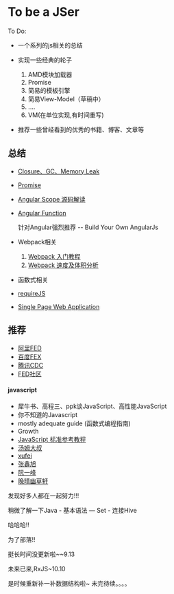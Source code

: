 # To be a JSer
To Do:

* 一个系列的js相关的总结

* 实现一些经典的轮子
    1. AMD模块加载器
    2. Promise
    3. 简易的模板引擎
    4. 简易View-Model（草稿中）
    5. ....
    6. VM(在单位实现,有时间重写)
    
* 推荐一些曾经看到的优秀的书籍、博客、文章等


## 总结

* [Closure、GC、Memory Leak](sections/closure、GC、Memory%20Leak/Closure、GC、Memory%20Leak.md)

* [Promise](sections/promise/promise.md)

* [Angular Scope 源码解读](sections/angular/scope.md)

* [Angular Function](sections/angular/bootstrap.md)

    针对Angular强烈推荐 -- Build Your Own AngularJs

* Webpack相关
    1. [Webpack 入门教程](sections/webpack/webpack.md)
    2. [Webpack 速度及体积分析](sections/webpack/analysis.md)
    
* 函数式相关

* [requireJS](sections/requireJS/requireJS.md)

* [Single Page Web Application](sections/Single%20Page%20Web%20Application/Single%20Page%20Web%20Application.md)

## 推荐

* [阿里FED](http://taobaofed.org/)
* [百度FEX](http://fex.baidu.com/)
* [腾讯CDC](http://cdc.tencent.com/)
* [FED社区](http://frontenddev.org/)

#### javascript
* 犀牛书、高程三、ppk谈JavaScript、高性能JavaScript
* 你不知道的Javascript
* mostly adequate guide (函数式编程指南)
* Growth
* [JavaScript 标准参考教程](http://javascript.ruanyifeng.com)
* [汤姆大叔](http://www.cnblogs.com/TomXu/)
* [xufei](https://github.com/xufei/blog)
* [张鑫旭](http://www.zhangxinxu.com)
* [阮一峰](http://www.ruanyifeng.com/home.html)
* [晚晴幽草轩](https://jeffjade.com/)

发现好多人都在一起努力!!!

稍微了解一下Java - 基本语法 — Set - 连接Hive

哈哈哈!!

为了部落!!

挺长时间没更新啦~~9.13

未来已来,RxJS~10.10

是时候重新补一补数据结构啦~
未完待续。。。。

